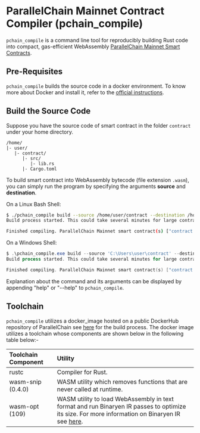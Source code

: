 # ParallelChain Mainnet Contract Compiler (pchain_compile) 

`pchain_compile` is a command line tool for reproducibly building Rust code into compact, gas-efficient WebAssembly [ParallelChain Mainnet Smart Contracts](https://github.com/parallelchain-io/parallelchain-protocol/blob/master/Contracts.md).

## Pre-Requisites

`pchain_compile` builds the source code in a docker environment. To know more about Docker and install it, refer to the [official instructions](https://docs.docker.com/get-docker/).

## Build the Source Code 

Suppose you have the source code of smart contract in the folder `contract` under your home directory. 

```text
/home/
|- user/
   |- contract/
      |- src/
         |- lib.rs
      |- Cargo.toml
```

To build smart contract into WebAssembly bytecode (file extension `.wasm`), you can simply run the program by specifying the arguments **source** and **destination**.

On a Linux Bash Shell:
      
```sh
$ ./pchain_compile build --source /home/user/contract --destination /home/user/result
Build process started. This could take several minutes for large contracts.

Finished compiling. ParallelChain Mainnet smart contract(s) ["contract.wasm"] are saved at (/home/user/result).
```

On a Windows Shell:
```powershell
$ .\pchain_compile.exe build --source 'C:\Users\user\contract' --destination 'C:\Users\user\result'
Build process started. This could take several minutes for large contracts.

Finished compiling. ParallelChain Mainnet smart contract(s) ["contract.wasm"] are saved at (C:\Users\user\result).
```

Explanation about the command and its arguments can be displayed by appending "help" or "--help" to `pchain_compile`.

## Toolchain

`pchain_compile` utilizes a docker_image hosted on a public DockerHub repository of ParallelChain see [here](https://hub.docker.com/r/parallelchainlab/pchain_compile) for the build process. The docker image utilizes a toolchain whose components are shown below in the following table below:-
     
|Toolchain Component | Utility
|:---                | :--- |
rustc                | Compiler for Rust. |
wasm-snip (0.4.0) | WASM utility which removes functions that are never called at runtime. |   
wasm-opt  (109)  | WASM utility to load WebAssembly in text format and run Binaryen IR passes to optimize its size. For more information on Binaryen IR see [here](http://webassembly.github.io/binaryen/). |

